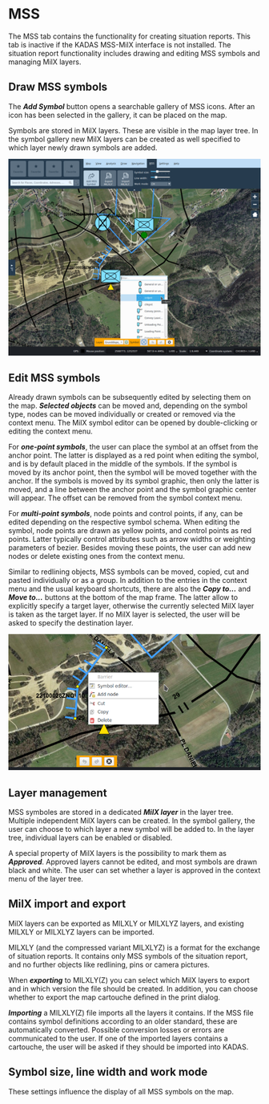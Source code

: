# MSS

The MSS tab contains the functionality for creating situation reports. This tab is inactive if the KADAS MSS-MilX interface is not installed. The situation report functionality includes drawing and editing MSS symbols and managing MilX layers.

## <a name="sec0"></a>Draw MSS symbols

The **_Add Symbol_** button opens a searchable gallery of MSS icons. After an icon has been selected in the gallery, it can be placed on the map.

Symbols are stored in MilX layers. These are visible in the map layer tree. In the symbol gallery new MilX layers can be created as well specified to which layer newly drawn symbols are added.

<img src="../../media/image10.png" />

## <a name="sec1"></a>Edit MSS symbols

Already drawn symbols can be subsequently edited by selecting them on the map. **_Selected objects_** can be moved and, depending on the symbol type, nodes can be moved individually or created or removed via the context menu. The MilX symbol editor can be opened by double-clicking or editing the context menu.

For **_one-point symbols_**, the user can place the symbol at an offset from the anchor point. The latter is displayed as a red point when editing the symbol, and is by default placed in the middle of the symbols. If the symbol is moved by its anchor point, then the symbol will be moved together with the anchor. If the symbols is moved by its symbol graphic, then only the latter is moved, and a line between the anchor point and the symbol graphic center will appear. The offset can be removed from the symbol context menu.

For **_multi-point symbols_**, node points and control points, if any, can be edited depending on the respective symbol schema. When editing the symbol, node points are drawn as yellow points, and control points as red points. Latter typically control attributes such as arrow widths or weighting parameters of bezier. Besides moving these points, the user can add new nodes or delete existing ones from the context menu.

Similar to redlining objects, MSS symbols can be moved, copied, cut and pasted individually or as a group. In addition to the entries in the context menu and the usual keyboard shortcuts, there are also the **_Copy to..._** and **_Move to..._** buttons at the bottom of the map frame. The latter allow to explicitly specify a target layer, otherwise the currently selected MilX layer is taken as the target layer. If no MilX layer is selected, the user will be asked to specify the destination layer.

<img src="../../media/image11.png" />

## <a name="sec2"></a>Layer management

MSS symboles are stored in a dedicated **_MilX layer_** in the layer tree. Multiple independent MilX layers can be created. In the symbol gallery, the user can choose to which layer a new symbol will be added to. In the layer tree, individual layers can be enabled or disabled.

A special property of MilX layers is the possibility to mark them as **_Approved_**. Approved layers cannot be edited, and most symbols are drawn black and white. The user can set whether a layer is approved in the context menu of the layer tree.


## <a name="sec3"></a>MilX import and export

MilX layers can be exported as MILXLY or MILXLYZ layers, and existing MILXLY or MILXLYZ layers can be imported. 

MILXLY (and the compressed variant MILXLYZ) is a format for the exchange of situation reports. It contains only MSS symbols of the situation report, and no further objects like redlining, pins or camera pictures.

When **_exporting_** to MILXLY(Z) you can select which MilX layers to export and in which version the file should be created. In addition, you can choose whether to export the map cartouche defined in the print dialog.

**_Importing_** a MILXLY(Z) file imports all the layers it contains. If the MSS file contains symbol definitions according to an older standard, these are automatically converted. Possible conversion losses or errors are communicated to the user. If one of the imported layers contains a cartouche, the user will be asked if they should be imported into KADAS.

## <a name="sec5"></a>Symbol size, line width and work mode

These settings influence the display of all MSS symbols on the map.


